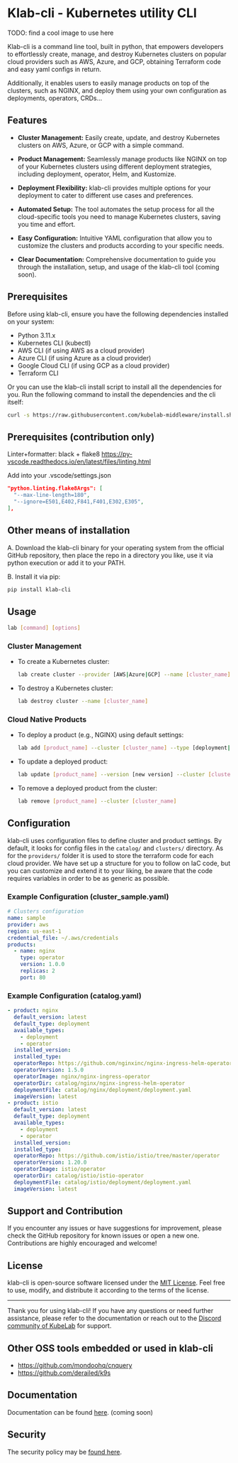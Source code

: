# Klab-cli - Kubernetes utility CLI

TODO: find a cool image to use here

Klab-cli is a command line tool, built in python, that empowers developers to effortlessly create, manage, and destroy Kubernetes clusters on popular cloud providers such as AWS, Azure, and GCP, obtaining Terraform code and easy yaml configs in return.

Additionally, it enables users to easily manage products on top of the clusters, such as NGINX, and deploy them using your own configuration as deployments, operators, CRDs...

## Features

- **Cluster Management:** Easily create, update, and destroy Kubernetes clusters on AWS, Azure, or GCP with a simple command.

- **Product Management:** Seamlessly manage products like NGINX on top of your Kubernetes clusters using different deployment strategies, including deployment, operator, Helm, and Kustomize.

- **Deployment Flexibility:** klab-cli provides multiple options for your deployment to cater to different use cases and preferences.

- **Automated Setup:** The tool automates the setup process for all the cloud-specific tools you need to manage Kubernetes clusters, saving you time and effort.

- **Easy Configuration:** Intuitive YAML configuration that allow you to customize the clusters and products according to your specific needs.

- **Clear Documentation:** Comprehensive documentation to guide you through the installation, setup, and usage of the klab-cli tool (coming soon).

## Prerequisites

Before using klab-cli, ensure you have the following dependencies installed on your system:

- Python 3.11.x
- Kubernetes CLI (kubectl)
- AWS CLI (if using AWS as a cloud provider)
- Azure CLI (if using Azure as a cloud provider)
- Google Cloud CLI (if using GCP as a cloud provider)
- Terraform CLI

Or you can use the klab-cli install script to install all the dependencies for you.
Run the following command to install the dependencies and the cli itself:

```bash
curl -s https://raw.githubusercontent.com/kubelab-middleware/install.sh | bash
```

## Prerequisites (contribution only)

Linter+formatter: black + flake8
https://py-vscode.readthedocs.io/en/latest/files/linting.html

Add into your .vscode/settings.json

```json
"python.linting.flake8Args": [
  "--max-line-length=180",
  "--ignore=E501,E402,F841,F401,E302,E305",
],
```

## Other means of installation

A. Download the klab-cli binary for your operating system from the official GitHub repository, then place the repo in a directory you like, use it via python execution or add it to your PATH.

B. Install it via pip:

```bash
pip install klab-cli
```

## Usage

```bash
lab [command] [options]
```

### Cluster Management

- To create a Kubernetes cluster:
  ```bash
  lab create cluster --provider [AWS|Azure|GCP] --name [cluster_name]
  ```

- To destroy a Kubernetes cluster:
  ```bash
  lab destroy cluster --name [cluster_name]
  ```

### Cloud Native Products

- To deploy a product (e.g., NGINX) using default settings:
  ```bash
  lab add [product_name] --cluster [cluster_name] --type [deployment|operator]
  ```

- To update a deployed product:
  ```bash
  lab update [product_name] --version [new version] --cluster [cluster_name] (--type [deployment|operator])
  ```

- To remove a deployed product from the cluster:
  ```bash
  lab remove [product_name] --cluster [cluster_name]
  ```

## Configuration

klab-cli uses configuration files to define cluster and product settings. By default, it looks for config files in the `catalog/` and `clusters/` directory.
As for the `providers/` folder it is used to store the terraform code for each cloud provider.
We have set up a structure for you to follow on IaC code, but you can customize and extend it to your liking, be aware that the code requires variables in order to be as generic as possible.

### Example Configuration (cluster_sample.yaml)

```yaml
# Clusters configuration
name: sample
provider: aws
region: us-east-1
credential_file: ~/.aws/credentials
products:
  - name: nginx
    type: operator
    version: 1.0.0
    replicas: 2
    port: 80
```

### Example Configuration (catalog.yaml)

```yaml
- product: nginx
  default_version: latest
  default_type: deployment
  available_types:
    - deployment
    - operator
  installed_version: 
  installed_type: 
  operatorRepo: https://github.com/nginxinc/nginx-ingress-helm-operator/
  operatorVersion: 1.5.0
  operatorImage: nginx/nginx-ingress-operator
  operatorDir: catalog/nginx/nginx-ingress-helm-operator
  deploymentFile: catalog/nginx/deployment/deployment.yaml
  imageVersion: latest
- product: istio
  default_version: latest
  default_type: deployment
  available_types:
    - deployment
    - operator
  installed_version:
  installed_type:
  operatorRepo: https://github.com/istio/istio/tree/master/operator
  operatorVersion: 1.20.0
  operatorImage: istio/operator
  operatorDir: catalog/istio/istio-operator
  deploymentFile: catalog/istio/deployment/deployment.yaml
  imageVersion: latest
```

## Support and Contribution

If you encounter any issues or have suggestions for improvement, please check the GitHub repository for known issues or open a new one. Contributions are highly encouraged and welcome!

## License

klab-cli is open-source software licensed under the [MIT License](LICENSE). Feel free to use, modify, and distribute it according to the terms of the license.

---

Thank you for using klab-cli! If you have any questions or need further assistance, please refer to the documentation or reach out to the [Discord community of KubeLab](https://discord.gg/aVEhdDDark) for support.

## Other OSS tools embedded or used in klab-cli
- https://github.com/mondoohq/cnquery
- https://github.com/derailed/k9s

## Documentation

Documentation can be found [here](https://mb-consulting.dev/doc). (coming soon)

## Security

The security policy may be [found here](SECURITY.md).